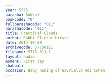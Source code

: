 ```yaml
---
year: 5775
parasha: Sukkot
bookcode: "0"
fullparashacode: "011"
parashacode: "011"
title: Practical Clouds
author: Rabbi Eliezer Hirsch
date: 2014-10-09
archivecode: 57750111
filename: 5775-011-1
layout: audio
moment: First day
shabbat: 
occasion: Baby naming of Gavriella Adi Cohen
---
```

